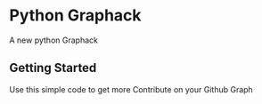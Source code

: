 # Python Graphack

A new python Graphack

## Getting Started

Use this simple code to get more Contribute on your Github Graph



